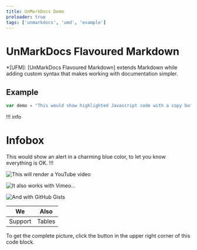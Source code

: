```yaml
---
title: UnMarkDocs Demo
preloader: true
tags: ['unmarkdocs', 'umd', 'example']
---
```


# UnMarkDocs Flavoured Markdown

*[UFM]: [UnMarkDocs Flavoured Markdown] extends Markdown while adding custom syntax
that makes working with documentation simpler.

## Example

``` javascript
var demo = "This would show highlighted Javascript code with a copy button";
```

!!! info
# Infobox
This would show an alert in a charming blue color, to let you know everything is OK.
!!!

![This will render a YouTube video](https://www.youtube.com/watch?v=dQw4w9WgXcQ)

![It also works with Vimeo...](https://vimeo.com/51896917)

![And with GitHub Gists](https://gist.github.com/m1guelpf/0a6d0853cff77e77356e6b9b9e52a41d)

|   We   |  Also  |
| ------ | ------ |
|Support | Tables |


To get the complete picture, click the button in the upper right corner of this code block.
